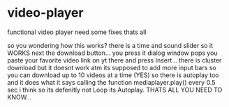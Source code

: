 # video-player
functional video player need some fixes thats all


so you wondering how this works?
there is a time and sound slider so it WORKS next the download button... you press it dialog window pops you paste your favorite video link on yt  there and press Insert .. there is cluster
download but it doesnt work atm its supposed to add more input bars so you can download up to 10 videos at a time (YES) so there is autoplay too and it does what it says
calling the function mediaplayer.play() every 0.5 sec i think so its defenitly not Loop its Autoplay. THATS ALL YOU NEED TO KNOW...
